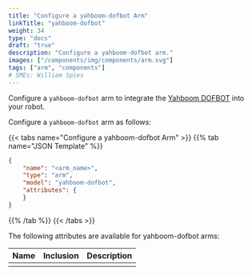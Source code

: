 ```yaml
---
title: "Configure a yahboom-dofbot Arm"
linkTitle: "yahboom-dofbot"
weight: 34
type: "docs"
draft: "true"
description: "Configure a yahboom-dofbot arm."
images: ["/components/img/components/arm.svg"]
tags: ["arm", "components"]
# SMEs: William Spies
---
```


Configure a `yahboom-dofbot` arm to integrate the [Yahboom DOFBOT](https://category.yahboom.net/collections/r-robotics-arm) into your robot.

Configure a `yahboom-dofbot` arm as follows:

{{< tabs name="Configure a yahboom-dofbot Arm" >}}
{{% tab name="JSON Template" %}}

```json {class="line-numbers linkable-line-numbers"}
{
    "name": "<arm_name>",
    "type": "arm",
    "model": "yahboom-dofbot",
    "attributes": {
    }
}
```

{{% /tab %}}
{{< /tabs >}}

The following attributes are available for yahboom-dofbot arms:

| Name | Inclusion | Description |
| ---- | --------- | ----------- |
|  |  |  |
